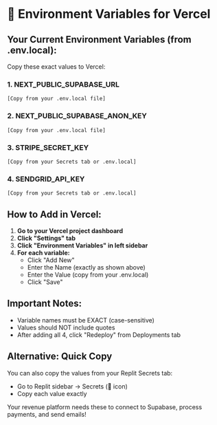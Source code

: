 # 🔐 Environment Variables for Vercel

## Your Current Environment Variables (from .env.local):

Copy these exact values to Vercel:

### 1. NEXT_PUBLIC_SUPABASE_URL
```
[Copy from your .env.local file]
```

### 2. NEXT_PUBLIC_SUPABASE_ANON_KEY  
```
[Copy from your .env.local file]
```

### 3. STRIPE_SECRET_KEY
```
[Copy from your Secrets tab or .env.local]
```

### 4. SENDGRID_API_KEY
```
[Copy from your Secrets tab or .env.local]
```

## How to Add in Vercel:

1. **Go to your Vercel project dashboard**
2. **Click "Settings" tab**
3. **Click "Environment Variables" in left sidebar**
4. **For each variable:**
   - Click "Add New"
   - Enter the Name (exactly as shown above)
   - Enter the Value (copy from your .env.local)
   - Click "Save"

## Important Notes:
- Variable names must be EXACT (case-sensitive)
- Values should NOT include quotes
- After adding all 4, click "Redeploy" from Deployments tab

## Alternative: Quick Copy
You can also copy the values from your Replit Secrets tab:
- Go to Replit sidebar → Secrets (🔐 icon)
- Copy each value exactly

Your revenue platform needs these to connect to Supabase, process payments, and send emails!